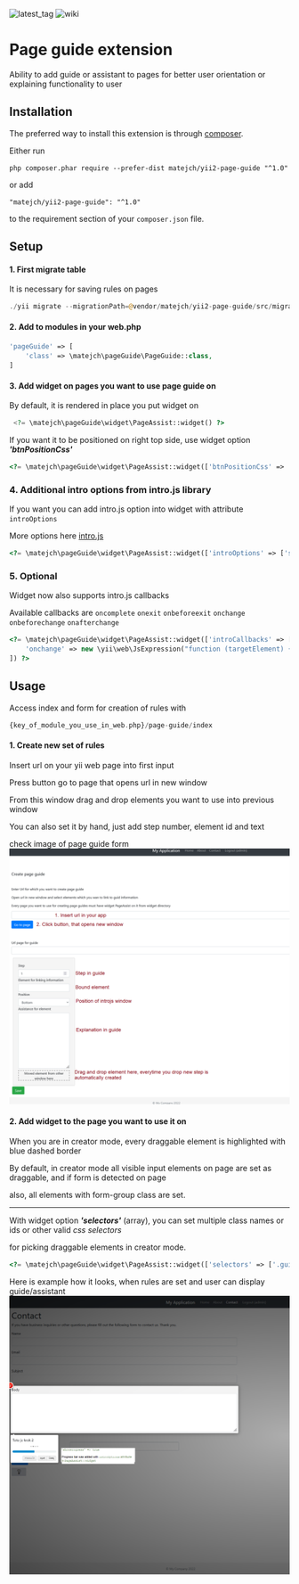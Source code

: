 ![latest_tag](https://badgen.net/github/tag/Matej-ch/yii2-page-guide)
![wiki](https://badgen.net/badge/icon/wiki?icon=wiki&label)

Page guide extension
====================
Ability to add guide or assistant to pages for better user orientation or explaining functionality to user

Installation
------------

The preferred way to install this extension is through [composer](http://getcomposer.org/download/).

Either run

```
php composer.phar require --prefer-dist matejch/yii2-page-guide "^1.0"
```

or add

```
"matejch/yii2-page-guide": "^1.0"
```

to the requirement section of your `composer.json` file.

Setup
-----

#### 1. First migrate table

It is necessary for saving rules on pages

```php 
./yii migrate --migrationPath=@vendor/matejch/yii2-page-guide/src/migrations
```

#### 2. Add to modules in your web.php

```php 
'pageGuide' => [
    'class' => \matejch\pageGuide\PageGuide::class,
]

```

#### 3. Add widget on pages you want to use page guide on

By default, it is rendered in place you put widget on

```php
 <?= \matejch\pageGuide\widget\PageAssist::widget() ?>
```

If you want it to be positioned on right top side, use widget option **_'btnPositionCss'_**

```php 
<?= \matejch\pageGuide\widget\PageAssist::widget(['btnPositionCss' => 'position: fixed;top: 100px;right: -2px;']) ?>

```

### 4. Additional intro options from intro.js library

If you want you can add intro.js option into widget with attribute `introOptions`

More options here [intro.js](https://introjs.com/docs/examples/customizing/html-tooltip) 
```php 
<?= \matejch\pageGuide\widget\PageAssist::widget(['introOptions' => ['showProgress' => true] ]) ?>

```
### 5. Optional

Widget now also supports intro.js callbacks

Available callbacks are `oncomplete` `onexit` `onbeforeexit` `onchange` `onbeforechange` `onafterchange`

```php 
<?= \matejch\pageGuide\widget\PageAssist::widget(['introCallbacks' => [
    'onchange' => new \yii\web\JsExpression("function (targetElement) { alert('next step'); }")]
]) ?>

```

Usage
-----
Access index and form for creation of rules with 

```php 
{key_of_module_you_use_in_web.php}/page-guide/index
```

#### 1. Create new set of rules

Insert url on your yii web page into first input

Press button go to page that opens url in new window

From this window drag and drop elements you want to use into previous window

You can also set it by hand, just add step number, element id and text

check image of page guide form
![](readme/Create%20page%20guide.png)


#### 2. Add widget to the page you want to use it on

When you are in creator mode, every draggable element is highlighted with blue dashed border

By default, in creator mode all visible input elements on page are set as draggable, and if form is detected on page

also, all elements with form-group class are set.

------

With widget option _**'selectors'**_ (array), you can set multiple class names or ids or other valid _css selectors_

for picking draggable elements in creator mode.

```php 
<?= \matejch\pageGuide\widget\PageAssist::widget(['selectors' => ['.guide','#selectable_id']]) ?>

```


Here is example how it looks, when rules are set and user can display guide/assistant
![](readme/Contact%20with%20guide.png)
